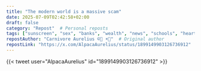 ```yaml
---
title: "The modern world is a massive scam"
date: 2025-07-09T02:42:58+02:00
draft: false
category: "Repost"  # Personal reposts
tags: ["sunscreen", "sex", "banks", "wealth", "news", "schools", "heart", "veganism", "feminism", "scam"]
repostAuthor: "Carnivore Aurelius ©🥩 ☀️🦙"  # Original author
repostLink: "https://x.com/AlpacaAurelius/status/1899149903126736912"  # Link to original post
---
```

{{< tweet user="AlpacaAurelius" id="1899149903126736912" >}}
